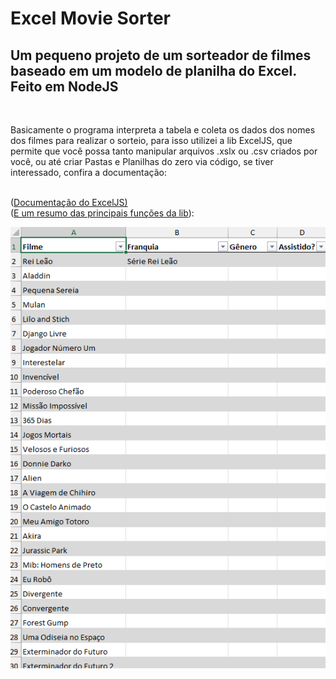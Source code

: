 <h1>Excel Movie Sorter</h1>

<h2>Um pequeno projeto de um sorteador de filmes baseado em um modelo de planilha do Excel. Feito em <b>NodeJS</b></h2> <br> 
<p>
  Basicamente o programa interpreta a tabela e coleta os dados dos nomes dos filmes para realizar o sorteio, para isso utilizei a lib ExcelJS, que permite que você possa tanto manipular arquivos .xslx ou .csv criados por você, ou até criar Pastas e Planilhas do zero via código, se tiver interessado, confira a documentação:
</p> 
<br>
(<a href="https://www.npmjs.com/package/exceljs/v/0.2.16#reading-xlsx">Documentação do ExcelJS)</a> 
<br>
(<a href="https://builtin.com/software-engineering-perspectives/exceljs">E um resumo das principais funções da lib</a>):

![alt text](https://github.com/NickNinjaGit/Excel-Movie-Sorter/blob/master/image.png)
